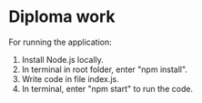 # Diploma work

For running the application:
1. Install Node.js locally.
2. In terminal in root folder, enter "npm install".
3. Write code in file index.js.
4. In terminal, enter "npm start" to run the code.
